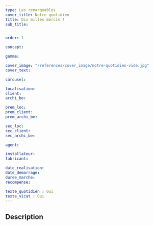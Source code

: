 ```yaml
---
type: Les remarquables
cover_title: Notre quotidien
title: Dix milles mercis !
sub_title:


order: 1

concept:

gamme:

cover_image: "/references/cover_image/notre-quotidien-vide.jpg"
cover_text:

carousel:

localisation:
client:
archi_be:

prem_loc:
prem_client:
prem_archi_be:

sec_loc:
sec_client:
sec_archi_be:

agent:

installateur:
fabricant:

date_realisation:
date_demarrage:
duree_marche:
recompense:

texte_quotidien : Oui
texte_vicat : Oui
---
```


## Description
